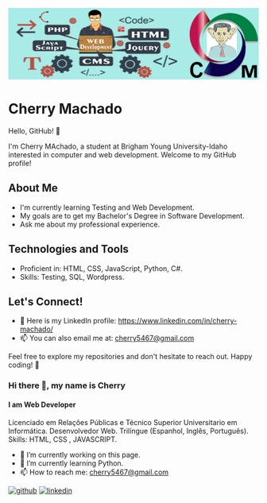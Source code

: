 ![I am Front-end Web Developer](https://github.com/Cherry-Machado/Website/blob/master/img/Banner_Cherry1.png)
# Cherry Machado

Hello, GitHub! 👋

I'm Cherry MAchado, a student at Brigham Young University-Idaho interested in computer and web development. Welcome to my GitHub profile!

## About Me

- I'm currently learning Testing and Web Development.
- My goals are to get my Bachelor's Degree in Software Development.
- Ask me about my professional experience.

## Technologies and Tools

- Proficient in: HTML, CSS, JavaScript, Python, C#.
- Skills: Testing, SQL, Wordpress.

## Let's Connect!

- 🔭 Here is my LinkedIn profile: https://www.linkedin.com/in/cherry-machado/
- 📫 You can also email me at: cherry5467@gmail.com 

Feel free to explore my repositories and don't hesitate to reach out. Happy coding! 🚀



### Hi there 👋, my name is Cherry
#### I am Web Developer


Licenciado em Relações Públicas e Técnico Superior Universitario em Informática. Desenvolvedor Web. Trilíngue (Espanhol, Inglês, Português).
Skills: HTML, CSS , JAVASCRIPT.

- 🔭 I’m currently working on this page. 
- 🌱 I’m currently learning Python. 
- 📫 How to reach me: cherry5467@gmail.com 


[<img src='https://cdn.jsdelivr.net/npm/simple-icons@3.0.1/icons/github.svg' alt='github' height='40'>](https://github.com/Cherry-Machado)  [<img src='https://cdn.jsdelivr.net/npm/simple-icons@3.0.1/icons/linkedin.svg' alt='linkedin' height='40'>](https://www.linkedin.com/in/cherry-machado/)

